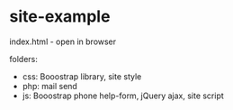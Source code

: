 # site-example

index.html - open in browser

folders:
- css: Booostrap library, site style
- php: mail send
- js: Booostrap phone help-form, jQuery ajax, site script
